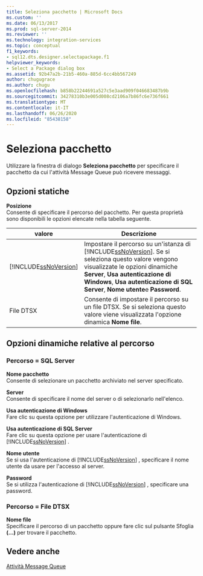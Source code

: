 ```yaml
---
title: Seleziona pacchetto | Microsoft Docs
ms.custom: ''
ms.date: 06/13/2017
ms.prod: sql-server-2014
ms.reviewer: ''
ms.technology: integration-services
ms.topic: conceptual
f1_keywords:
- sql12.dts.designer.selectapackage.f1
helpviewer_keywords:
- Select a Package dialog box
ms.assetid: 92b47a2b-21b5-460a-885d-6cc4bb567249
author: chugugrace
ms.author: chugu
ms.openlocfilehash: b858b22244691a527c5e3aad909f046683487b9b
ms.sourcegitcommit: 34278310b3e005d008cd2106a7b86fc6e736f661
ms.translationtype: MT
ms.contentlocale: it-IT
ms.lasthandoff: 06/26/2020
ms.locfileid: "85438158"
---
```

# <a name="select-a-package"></a>Seleziona pacchetto
  Utilizzare la finestra di dialogo **Seleziona pacchetto** per specificare il pacchetto da cui l'attività Message Queue può ricevere messaggi.  
  
## <a name="static-options"></a>Opzioni statiche  
 **Posizione**  
 Consente di specificare il percorso del pacchetto. Per questa proprietà sono disponibili le opzioni elencate nella tabella seguente.  
  
|valore|Descrizione|  
|-----------|-----------------|  
|[!INCLUDE[ssNoVersion](../../includes/ssnoversion-md.md)]|Impostare il percorso su un'istanza di [!INCLUDE[ssNoVersion](../../includes/ssnoversion-md.md)]. Se si seleziona questo valore vengono visualizzate le opzioni dinamiche **Server**, **Usa autenticazione di Windows**, **Usa autenticazione di SQL Server**, **Nome utente**e **Password**.|  
|File DTSX|Consente di impostare il percorso su un file DTSX. Se si seleziona questo valore viene visualizzata l'opzione dinamica **Nome file**.|  
  
## <a name="location-dynamic-options"></a>Opzioni dinamiche relative al percorso  
  
### <a name="location--sql-server"></a>Percorso = SQL Server  
 **Nome pacchetto**  
 Consente di selezionare un pacchetto archiviato nel server specificato.  
  
 **Server**  
 Consente di specificare il nome del server o di selezionarlo nell'elenco.  
  
 **Usa autenticazione di Windows**  
 Fare clic su questa opzione per utilizzare l'autenticazione di Windows.  
  
 **Usa autenticazione di SQL Server**  
 Fare clic su questa opzione per usare l'autenticazione di [!INCLUDE[ssNoVersion](../../includes/ssnoversion-md.md)] .  
  
 **Nome utente**  
 Se si usa l'autenticazione di [!INCLUDE[ssNoVersion](../../includes/ssnoversion-md.md)] , specificare il nome utente da usare per l'accesso al server.  
  
 **Password**  
 Se si utilizza l'autenticazione di [!INCLUDE[ssNoVersion](../../includes/ssnoversion-md.md)] , specificare una password.  
  
### <a name="location--dtsx-file"></a>Percorso = File DTSX  
 **Nome file**  
 Specificare il percorso di un pacchetto oppure fare clic sul pulsante Sfoglia **(...)** per trovare il pacchetto.  
  
## <a name="see-also"></a>Vedere anche  
 [Attività Message Queue](message-queue-task.md)  
  
  
